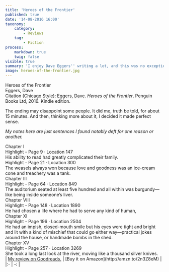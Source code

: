 ```yaml
---
title: 'Heroes of the Frontier'
published: true
date: '14-08-2016 16:00'
taxonomy:
    category:
        - Reviews
    tag:
        - Fiction
process:
    markdown: true
    twig: false
visible: true
summary: 'I enjoy Dave Eggers'' writing a lot, and this was no exception. He has a deft way of filling in the back story that I admire, and his treatment of the two young children seems to me absolutely accurate, poignant and touching and funny. The adventures that these heroes get into are many and varied and give a definite impression of how life just carries one along, given half a chance. Highly enjoyable.'
image: heroes-of-the-frontier.jpg
---
```


<div class="bookTitle">
                Heroes of the Frontier
</div>
<div class="authors">
                Eggers, Dave
</div>

<div class="citation">
                Citation (Chicago Style): Eggers, Dave. <i>Heroes of the Frontier</i>. Penguin Books Ltd, 2016. Kindle edition.
</div>

The ending may disappoint some people. It did me, truth be told, for about 15 minutes. And then, thinking more about it, I decided it made perfect sense.

*My notes here are just sentences I found notably deft for one reason or another.*

<div class="sectionHeading">
    Chapter I
</div>
<div class="noteHeading">
    Highlight - Page 9 · Location 147
</div>
<div class="noteText">
    His ability to read had greatly complicated their family.
</div>
<div class="noteHeading">
    Highlight - Page 21 · Location 300
</div>
<div class="noteText">
    The weasels always won because love and goodness was an ice-cream cone and treachery was a tank.
</div>
<div class="sectionHeading">
    Chapter III
</div>
<div class="noteHeading">
    Highlight - Page 64 · Location 849
</div>
<div class="noteText">
    The auditorium seated at least five hundred and all within was burgundy—like being inside someone’s liver.
</div>
<div class="sectionHeading">
    Chapter VIII
</div>
<div class="noteHeading">
    Highlight - Page 148 · Location 1890
</div>
<div class="noteText">
    He had chosen a life where he had to serve any kind of human,
</div>
<div class="sectionHeading">
    Chapter XI
</div>
<div class="noteHeading">
    Highlight - Page 196 · Location 2504
</div>
<div class="noteText">
    He had an impish, closed-mouth smile but his eyes were tight and bright and lit with a kind of mischief that could go either way—practical jokes around the house, or handmade bombs in the shed.
</div>
<div class="sectionHeading">
    Chapter XV
</div>
<div class="noteHeading">
    Highlight - Page 257 · Location 3269
</div>
<div class="noteText">
    She took a long last look at the river, moving like a thousand silver knives.
</div>

<div class="noteHeading">
</div>
| <a href="https://www.goodreads.com/book/show/29889972-heroes-of-the-frontier">My review on Goodreads.</a> | [Buy it on Amazon](http://amzn.to/2n3Z8eM) |
|:- | -: |
</div>